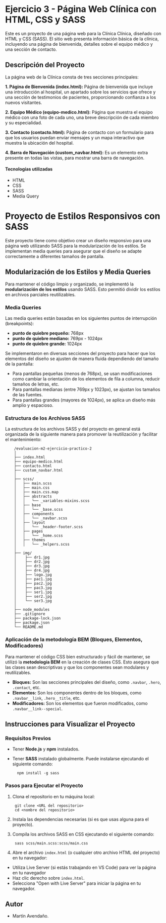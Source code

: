 
# Ejercicio 3 - Página Web Clínica con HTML, CSS y SASS

Este es un proyecto de una página web para la Clínica Clínica, diseñado con HTML y CSS (SASS). El sitio web presenta información básica de la clínica, incluyendo una página de bienvenida, detalles sobre el equipo médico y una sección de contacto.

## Descripción del Proyecto

La página web de la Clínica consta de tres secciones principales:

**1. Página de Bienvenida (index.html):** Página de bienvenida que incluye una introducción al hospital, un apartado sobre los servicios que ofrece y una sección de testimonios de pacientes, proporcionando confianza a los nuevos visitantes.

**2. Equipo Médico (equipo-medico.html):** Página que muestra el equipo médico con una foto de cada uno, una breve descripción de cada miembro y su especialidad.

**3. Contacto (contacto.html):** Página de contacto con un formulario para que los usuarios puedan enviar mensajes y un mapa interactivo que muestra la ubicación del hospital.

**4. Barra de Navegación (custom_navbar.html):** Es un elemento extra presente en todas las vistas, para mostrar una barra de navegación.

#### Tecnologías utilizadas
- HTML
- CSS
- SASS
- Media Query

# Proyecto de Estilos Responsivos con SASS

Este proyecto tiene como objetivo crear un diseño responsivo para una página web utilizando SASS para la modularización de los estilos. Se implementan media queries para asegurar que el diseño se adapte correctamente a diferentes tamaños de pantalla.

## Modularización de los Estilos y Media Queries

Para mantener el código limpio y organizado, se implementó la **modularización de los estilos** usando SASS. Esto permitió dividir los estilos en archivos parciales reutilizables.

### Media Queries

Las media queries están basadas en los siguientes puntos de interrupción (breakpoints):

- **punto de quiebre pequeño:** 768px
- **punto de quiebre mediano:** 769px - 1024px
- **punto de quiebre grande:** 1024px

Se implementaron en diversas secciones del proyecto para hacer que los elementos del diseño se ajusten de manera fluida dependiendo del tamaño de la pantalla:

- Para pantallas pequeñas (menos de 768px), se usan modificaciones como cambiar la orientación de los elementos de fila a columna, reducir tamaños de letras, etc.
- Para pantallas medianas (entre 769px y 1023px), se ajustan los tamaños de las fuentes.
- Para pantallas grandes (mayores de 1024px), se aplica un diseño más amplio y espacioso.

### Estructura de los Archivos SASS

La estructura de los archivos SASS y del proyecto en general está organizada de la siguiente manera para promover la reutilización y facilitar el mantenimiento:


        /evaluacion-m2-ejercicio-practico-2
        │
        ├── index.html                
        ├── equipo-medico.html         
        ├── contacto.html         
        ├── custom_navbar.html         
        │
        ├── scss/
        │   ├── main.scss
        │   ├── main.css 
        │   ├── main.css.map
        │   ├── abstracts
        │   │   └── _variables-mixins.scss
        │   ├── base
        │   │   └── _base.scss
        │   ├── components
        │   │   └── _navbar.scss
        │   ├── layout
        │   │   └── _header-footer.scss
        │   ├── pages
        │   │   └── _home.scss
        │   ├── themes
        │   │   └── _helpers.scss
        │
        ├── img/                  
        │    ├── dr1.jpg
        │    ├── dr2.jpg
        │    ├── dr3.jpg
        │    ├── dr4.jpg 
        │    ├── logo.jpg      
        │    ├── pac1.jpg   
        │    ├── pac2.jpg    
        │    ├── pac3.jpg  
        │    ├── ser1.jpg 
        │    ├── ser2.jpg    
        │    └── ser3.jpg           
        │
        ├── node_modules
        ├── .gitignore
        ├── package-lock.json
        ├── package.json
        └── README.md                 

### Aplicación de la metodología BEM (Bloques, Elementos, Modificadores)

Para mantener el código CSS bien estructurado y fácil de mantener, se utilizó la **metodología BEM** en la creación de clases CSS. Esto asegura que las clases sean descriptivas y que los componentes sean modulares y reutilizables.

- **Bloques:** Son las secciones principales del diseño, como `.navbar`, `.hero`, `.contact`, etc.
- **Elementos:** Son los componentes dentro de los bloques, como `.navbar__link`, `.hero__title`, etc.
- **Modificadores:** Son los elementos que fueron modificados, como `.navbar__link--special`.


## Instrucciones para Visualizar el Proyecto

### Requisitos Previos

- Tener **Node.js** y **npm** instalados.
- Tener **SASS** instalado globalmente. Puede instalarse ejecutando el siguiente comando:

        npm install -g sass

### Pasos para Ejecutar el Proyecto

1. Clona el repositorio en tu máquina local:

        git clone <URL del repositorio>
        cd <nombre del repositorio>
2. Instala las dependencias necesarias (si es que usas alguna para el proyecto).

3. Compila los archivos SASS en CSS ejecutando el siguiente comando:

        sass scss/main.scss:scss/main.css
4. Abre el archivo `index.html` (o cualquier otro archivo HTML del proyecto) en tu navegador:
- Utiliza Live Server (si estás trabajando en VS Code) para ver la página en tu navegador
- Haz clic derecho sobre `index.html`.
- Selecciona "Open with Live Server" para iniciar la página en tu navegador.

## Autor

- Martín Avendaño.
